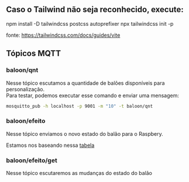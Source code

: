 ## Caso o Tailwind não seja reconhecido, execute:

npm install -D tailwindcss postcss autoprefixer
npx tailwindcss init -p

fonte: https://tailwindcss.com/docs/guides/vite

## Tópicos MQTT

### baloon/qnt
Nesse tópico escutamos a quantidade de balões disponíveis para personalização.  
Para testar, podemos executar esse comando e enviar uma mensagem:
```sh
mosquitto_pub -h localhost -p 9001 -m "10" -t baloon/qnt
```

### baloon/efeito
Nesse tópico enviamos o novo estado do balão para o Raspbery.  

Estamos nos baseando nessa [tabela](https://drive.google.com/file/d/1_KGfdcrTQomxAG5iJWVJCV57ar3hdRJ7/view)

### baloon/efeito/get
Nesse tópico escutaremos as mudanças do estado do balão
